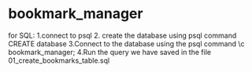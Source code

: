 # bookmark_manager

for SQL:
1.connect to psql
2. create the database using psql command CREATE database
3.Connect to the database using the psql command \c bookmark_manager;
4.Run the query we have saved in the file 01_create_bookmarks_table.sql
